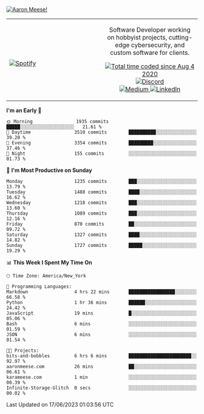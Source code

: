 [![Aaron Meese!](https://user-images.githubusercontent.com/17814535/88975338-a2aabf00-d27f-11ea-963f-8a19608716b4.png)](https://github.com/ajmeese7/readme-ascii "README ASCII")

<!-- Modified from project here: https://github.com/novatorem/novatorem -->
<table width="100%">
  <tr>
  <td width="50%">

&nbsp; <br> [![Spotify](https://ajmeese7.vercel.app/api/spotify)](https://open.spotify.com/user/ajmeese)

  </td>
  <td width="50%">
    <p align="center">
    Software Developer working on hobbyist projects, cutting-edge cybersecurity, and custom software for clients.
    </p>
    <p align="center">
      <a href="https://wakatime.com/@f726891d-3b02-46cd-9b60-e8c59f9e2b14">
        <img src="https://wakatime.com/badge/user/f726891d-3b02-46cd-9b60-e8c59f9e2b14.svg" alt="Total time coded since Aug 4 2020" title="WakaTime" />
      </a>
      <a href="http://link.aaronmeese.com/discord">
        <img src="https://img.shields.io/badge/discord-ajmeese7%234835-369?style=flat-square&logo=discord&logoColor=white&color=purple" alt="Discord" title="Discord">
      </a>
      <br />
      <a href="https://link.aaronmeese.com/medium">
        <img src="https://img.shields.io/badge/medium-ajmeese7-1DB954?style=flat-square&logo=medium&logoColor=white" alt="Medium" title="Medium">
      </a>
      <a href="https://link.aaronmeese.com/linkedin">
        <img src="https://img.shields.io/badge/linkedIn-aaronmeese-1DB954?style=flat-square&logo=linkedin&logoColor=white&color=blue" alt="LinkedIn" title="LinkedIn">
      </a>
    </p>
  </td>

</table>

[//]: <> (The `&nbsp;` is to have Aphelion take up more space)

<!--START_SECTION:waka-->
**I'm an Early 🐤** 

```text
🌞 Morning                1935 commits        █████░░░░░░░░░░░░░░░░░░░░   21.61 % 
🌆 Daytime                3510 commits        ██████████░░░░░░░░░░░░░░░   39.20 % 
🌃 Evening                3354 commits        █████████░░░░░░░░░░░░░░░░   37.46 % 
🌙 Night                  155 commits         ░░░░░░░░░░░░░░░░░░░░░░░░░   01.73 % 
```
📅 **I'm Most Productive on Sunday** 

```text
Monday                   1235 commits        ███░░░░░░░░░░░░░░░░░░░░░░   13.79 % 
Tuesday                  1488 commits        ████░░░░░░░░░░░░░░░░░░░░░   16.62 % 
Wednesday                1218 commits        ███░░░░░░░░░░░░░░░░░░░░░░   13.60 % 
Thursday                 1089 commits        ███░░░░░░░░░░░░░░░░░░░░░░   12.16 % 
Friday                   870 commits         ██░░░░░░░░░░░░░░░░░░░░░░░   09.72 % 
Saturday                 1327 commits        ████░░░░░░░░░░░░░░░░░░░░░   14.82 % 
Sunday                   1727 commits        █████░░░░░░░░░░░░░░░░░░░░   19.29 % 
```


📊 **This Week I Spent My Time On** 

```text
🕑︎ Time Zone: America/New_York

💬 Programming Languages: 
Markdown                 4 hrs 22 mins       █████████████████░░░░░░░░   66.58 % 
Python                   1 hr 36 mins        ██████░░░░░░░░░░░░░░░░░░░   24.42 % 
JavaScript               19 mins             █░░░░░░░░░░░░░░░░░░░░░░░░   05.06 % 
Bash                     6 mins              ░░░░░░░░░░░░░░░░░░░░░░░░░   01.59 % 
JSON                     6 mins              ░░░░░░░░░░░░░░░░░░░░░░░░░   01.54 % 

🐱‍💻 Projects: 
bits-and-bobbles         6 hrs 6 mins        ███████████████████████░░   92.97 % 
aaronmeese.com           26 mins             ██░░░░░░░░░░░░░░░░░░░░░░░   06.61 % 
karameese.com            1 min               ░░░░░░░░░░░░░░░░░░░░░░░░░   00.39 % 
Infinite-Storage-Glitch  0 secs              ░░░░░░░░░░░░░░░░░░░░░░░░░   00.02 % 
```


 Last Updated on 17/06/2023 01:03:56 UTC
<!--END_SECTION:waka-->
